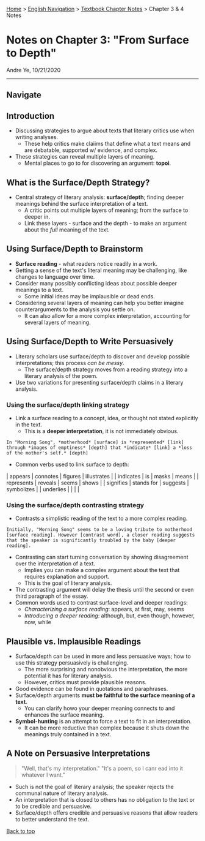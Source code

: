 [Home](https://andre-ye.github.io) > [English Navigation](https://andre-ye.github.io/english/english_navigation) > [Textbook Chapter Notes](https://andre-ye.github.io/english/english_navigation#textbook-chapter-notes) > Chapter 3 & 4 Notes

# Notes on Chapter 3: "From Surface to Depth"
Andre Ye, 10/21/2020

---

## Navigate

## Introduction
- Discussing strategies to argue about texts that literary critics use when writing analyses.
  - These help critics make claiims that define what a text means and are debatable, supported w/ evidence, and complex.
- These strategies can reveal multiple layers of meaning.
  - Mental places to go to for discovering an argument: **topoi**.

## What is the Surface/Depth Strategy?
- Central strategy of literary analysis: **surface/depth**; finding deeper meanings behind the surface interpretation of a text.
  - A critic points out multiple layers of meaning; from the surface to deeper in.
  - Link these layers - surface and the depth - to make an argument about the *full* meaning of the text.

## Using Surface/Depth to Brainstorm
- **Surface reading** - what readers notice readily in a work.
- Getting a sense of the text's literal meaning may be challenging, like changes to language over time.
- Consider many possibly conflicting ideas about possible deeper meanings to a text.
  - Some initial ideas may be implausible or dead ends.
- Considering several layers of meaning can help you better imagine counterarguments to the analysis you settle on.
  - It can also allow for a more complex interpretation, accounting for several layers of meaning.

## Using Surface/Depth to Write Persuasively
- Literary scholars use surface/depth to discover and develop possible interpretations; this process *can be messy*.
  - The surface/depth strategy moves from a reading strategy into a literary analysis of the poem.
- Use two variations for presenting surface/depth claims in a literary analysis.

### Using the surface/depth linking strategy
- Link a surface reading to a concept, idea, or thought not stated explicitly in the text.
  - This is a **deeper interpretation**, it is not immediately obvious.
```
In "Morning Song", *motherhood* [surface] is *represented* [link] through *images of emptiness* [depth] that *indicate* [link] a *loss of the mother's self.* [depth]
```
- Common verbs used to link surface to depth:

| appears | connotes | figures | illustrates |
| indicates | is | masks | means |
| represents | reveals | seems | shows |
| signifies | stands for | suggests | symbolizes |
| underlies | | | |

### Using the surface/depth contrasting strategy
- Contrasts a simplistic reading of the text to a more complex reading.
```
Initially, "Morning Song" seems to be a loving tribute to motherhood [surface reading]. However [contrast word], a closer reading suggests that the speaker is significantly troubled by the baby [deeper reading].
```
- Contrasting can start turning conversation by showing disagreement over the interpretation of a text.
  - Implies you can make a complex argument about the text that requires explanation and support.
  - This is the goal of literary analysis.
- The contrasting argument will delay the thesis until the second or even third paragraph of the essay.
- Common words used to contrast surface-level and deeper readings:
  - *Characterizing a surface reading*: appears, at first, may, seems
  - *Introducing a deeper reading*: although, but, even though, however, now, while

## Plausible vs. Implausible Readings
- Surface/depth can be used in more and less persuasive ways; how to use this strategy persuasively is challenging.
  - The more surprising and nonobvious the interpretation, the more potential it has for literary analysis.
  - However, critics must provide plausible reasons.
- Good evidence can be found in quotations and paraphrases.
- Surface/depth arguments **must be faithful to the surface meaning of a text**.
  - You can clarify howo your deeper meaning connects to and enhances the surface meaning.
- **Symbol-hunting** is an attempt to force a text to fit in an interpretation.
  - It can be more reductive than complex because it shuts down the meanings truly contained in a text.

## A Note on Persuasive Interpretations
> "Well, that's my interpretation." "It's a poem, so I canr ead into it whatever I want."

- Such is not the goal of literary analysis; the speaker rejects the communal nature of literary analysis.
- An interpretation that is closed to others has no obligation to the text or to be credible and persuasive.
- Surface/depth offers credible and persuasive reasons that allow readers to better understand the text.

[Back to top](#)
